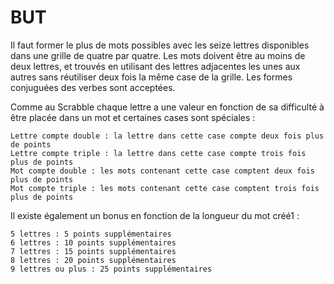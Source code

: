 
BUT
===

Il faut former le plus de mots possibles avec les seize lettres disponibles dans une grille de quatre par quatre. Les mots doivent être au moins de deux lettres, et trouvés en utilisant des lettres adjacentes les unes aux autres sans réutiliser deux fois la même case de la grille. Les formes conjuguées des verbes sont acceptées.

Comme au Scrabble chaque lettre a une valeur en fonction de sa difficulté à être placée dans un mot et certaines cases sont spéciales :

    Lettre compte double : la lettre dans cette case compte deux fois plus de points
    Lettre compte triple : la lettre dans cette case compte trois fois plus de points
    Mot compte double : les mots contenant cette case comptent deux fois plus de points
    Mot compte triple : les mots contenant cette case comptent trois fois plus de points

Il existe également un bonus en fonction de la longueur du mot créé1 :

    5 lettres : 5 points supplémentaires
    6 lettres : 10 points supplémentaires
    7 lettres : 15 points supplémentaires
    8 lettres : 20 points supplémentaires
    9 lettres ou plus : 25 points supplémentaires
